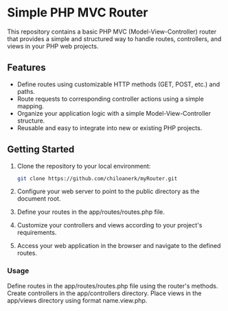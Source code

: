 # Simple PHP MVC Router

This repository contains a basic PHP MVC (Model-View-Controller) router that provides a simple and structured way to handle routes, controllers, and views in your PHP web projects.

## Features

- Define routes using customizable HTTP methods (GET, POST, etc.) and paths.
- Route requests to corresponding controller actions using a simple mapping.
- Organize your application logic with a simple Model-View-Controller structure.
- Reusable and easy to integrate into new or existing PHP projects.

## Getting Started

1. Clone the repository to your local environment:

   ```bash
   git clone https://github.com/chiloanerk/myRouter.git
2. Configure your web server to point to the public directory as the document root.
3. Define your routes in the app/routes/routes.php file.
4. Customize your controllers and views according to your project's requirements.
5. Access your web application in the browser and navigate to the defined routes.

### Usage
Define routes in the app/routes/routes.php file using the router's methods.
Create controllers in the app/controllers directory.
Place views in the app/views directory using format name.view.php.